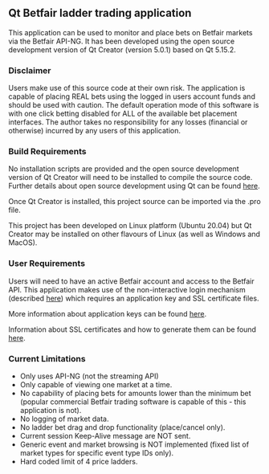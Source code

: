 ## Qt Betfair ladder trading application

This application can be used to monitor and place bets on Betfair markets via the Betfair API-NG. It has been developed using the open source development version of Qt Creator 
(version 5.0.1) based on Qt 5.15.2.

### Disclaimer

Users make use of this source code at their own risk. The application is capable of placing REAL bets using the logged in users account funds and should be used with 
caution. The default operation mode of this software is with one click betting disabled for ALL of the available bet placement interfaces. The author takes no responsibility 
for any losses (financial or otherwise) incurred by any users of this application. 

### Build Requirements

No installation scripts are provided and the open source development version of Qt Creator will need to be installed to compile the source code. 
Further details about open source development using Qt can be found [here](https://www.qt.io/download-open-source).

Once Qt Creator is installed, this project source can be imported via the .pro file. 

This project has been developed on Linux platform (Ubuntu 20.04) but Qt Creator may be installed on other flavours of Linux (as well as Windows and MacOS).

### User Requirements

Users will need to have an active Betfair account and access to the Betfair API. This application makes use of the non-interactive login mechanism 
(described [here](https://docs.developer.betfair.com/display/1smk3cen4v3lu3yomq5qye0ni/Non-Interactive+%28bot%29+login)) which requires an application key 
and SSL certificate files. 

More information about application keys can be found [here](https://docs.developer.betfair.com/display/1smk3cen4v3lu3yomq5qye0ni/Application+Keys).

Information about SSL certificates and how to generate them can be found [here](https://docs.developer.betfair.com/display/1smk3cen4v3lu3yomq5qye0ni/Non-Interactive+%28bot%29+login#NonInteractive(bot)login-CreatingaSelfSignedCertificate).

### Current Limitations

* Only uses API-NG (not the streaming API)
* Only capable of viewing one market at a time.
* No capability of placing bets for amounts lower than the minimum bet (popular commercial Betfair trading software is capable of this - this application is not).
* No logging of market data.
* No ladder bet drag and drop functionality (place/cancel only).
* Current session Keep-Alive message are NOT sent.
* Generic event and market browsing is NOT implemented (fixed list of market types for specific event type IDs only).
* Hard coded limit of 4 price ladders.

